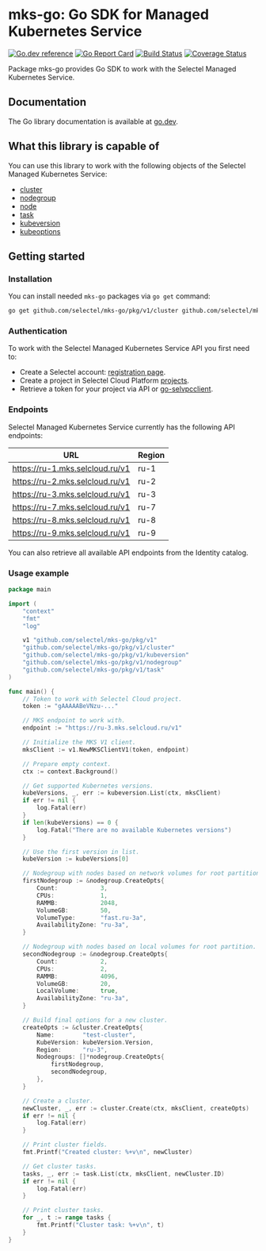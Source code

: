 # mks-go: Go SDK for Managed Kubernetes Service
[![Go.dev reference](https://img.shields.io/badge/go.dev-reference-007d9c?logo=go&logoColor=white&style=flat-square)](https://pkg.go.dev/github.com/selectel/mks-go/)
[![Go Report Card](https://goreportcard.com/badge/github.com/selectel/mks-go)](https://goreportcard.com/report/github.com/selectel/mks-go)
[![Build Status](https://travis-ci.com/selectel/mks-go.svg?branch=master)](https://travis-ci.com/selectel/mks-go)
[![Coverage Status](https://coveralls.io/repos/github/selectel/mks-go/badge.svg?branch=master)](https://coveralls.io/github/selectel/mks-go?branch=master)

Package mks-go provides Go SDK to work with the Selectel Managed Kubernetes Service.

## Documentation

The Go library documentation is available at [go.dev](https://pkg.go.dev/github.com/selectel/mks-go/).

## What this library is capable of

You can use this library to work with the following objects of the Selectel Managed Kubernetes Service:

* [cluster](https://pkg.go.dev/github.com/selectel/mks-go/pkg/v1/cluster)
* [nodegroup](https://pkg.go.dev/github.com/selectel/mks-go/pkg/v1/nodegroup)
* [node](https://pkg.go.dev/github.com/selectel/mks-go/pkg/v1/node)
* [task](https://pkg.go.dev/github.com/selectel/mks-go/pkg/v1/task)
* [kubeversion](https://pkg.go.dev/github.com/selectel/mks-go/pkg/v1/kubeversion)
* [kubeoptions](https://pkg.go.dev/github.com/selectel/mks-go/pkg/v1/kubeoptions)

## Getting started

### Installation

You can install needed `mks-go` packages via `go get` command:

```bash
go get github.com/selectel/mks-go/pkg/v1/cluster github.com/selectel/mks-go/pkg/v1/task
```

### Authentication

To work with the Selectel Managed Kubernetes Service API you first need to:

* Create a Selectel account: [registration page](https://my.selectel.ru/registration).
* Create a project in Selectel Cloud Platform [projects](https://my.selectel.ru/vpc/projects).
* Retrieve a token for your project via API or [go-selvpcclient](https://github.com/selectel/go-selvpcclient).

### Endpoints

Selectel Managed Kubernetes Service currently has the following API endpoints:

| URL                             | Region |
|---------------------------------|--------|
| https://ru-1.mks.selcloud.ru/v1 | ru-1   |
| https://ru-2.mks.selcloud.ru/v1 | ru-2   |
| https://ru-3.mks.selcloud.ru/v1 | ru-3   |
| https://ru-7.mks.selcloud.ru/v1 | ru-7   |
| https://ru-8.mks.selcloud.ru/v1 | ru-8   |
| https://ru-9.mks.selcloud.ru/v1 | ru-9   |

You can also retrieve all available API endpoints from the Identity catalog.

### Usage example

```go
package main

import (
	"context"
	"fmt"
	"log"

	v1 "github.com/selectel/mks-go/pkg/v1"
	"github.com/selectel/mks-go/pkg/v1/cluster"
	"github.com/selectel/mks-go/pkg/v1/kubeversion"
	"github.com/selectel/mks-go/pkg/v1/nodegroup"
	"github.com/selectel/mks-go/pkg/v1/task"
)

func main() {
	// Token to work with Selectel Cloud project.
	token := "gAAAAABeVNzu-..."

	// MKS endpoint to work with.
	endpoint := "https://ru-3.mks.selcloud.ru/v1"

	// Initialize the MKS V1 client.
	mksClient := v1.NewMKSClientV1(token, endpoint)

	// Prepare empty context.
	ctx := context.Background()

	// Get supported Kubernetes versions.
	kubeVersions, _, err := kubeversion.List(ctx, mksClient)
	if err != nil {
		log.Fatal(err)
	}
	if len(kubeVersions) == 0 {
		log.Fatal("There are no available Kubernetes versions")
	}

	// Use the first version in list.
	kubeVersion := kubeVersions[0]

	// Nodegroup with nodes based on network volumes for root partition.
	firstNodegroup := &nodegroup.CreateOpts{
		Count:            3,
		CPUs:             1,
		RAMMB:            2048,
		VolumeGB:         50,
		VolumeType:       "fast.ru-3a",
		AvailabilityZone: "ru-3a",
	}

	// Nodegroup with nodes based on local volumes for root partition.
	secondNodegroup := &nodegroup.CreateOpts{
		Count:            2,
		CPUs:             2,
		RAMMB:            4096,
		VolumeGB:         20,
		LocalVolume:      true,
		AvailabilityZone: "ru-3a",
	}

	// Build final options for a new cluster.
	createOpts := &cluster.CreateOpts{
		Name:        "test-cluster",
		KubeVersion: kubeVersion.Version,
		Region:      "ru-3",
		Nodegroups: []*nodegroup.CreateOpts{
			firstNodegroup,
			secondNodegroup,
		},
	}

	// Create a cluster.
	newCluster, _, err := cluster.Create(ctx, mksClient, createOpts)
	if err != nil {
		log.Fatal(err)
	}

	// Print cluster fields.
	fmt.Printf("Created cluster: %+v\n", newCluster)

	// Get cluster tasks.
	tasks, _, err := task.List(ctx, mksClient, newCluster.ID)
	if err != nil {
		log.Fatal(err)
	}

	// Print cluster tasks.
	for _, t := range tasks {
		fmt.Printf("Cluster task: %+v\n", t)
	}
}
```